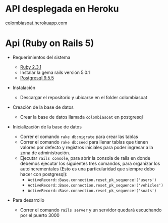 # API desplegada en Heroku
[colombiasoat.herokuapp.com](http://colombiasoat.herokuapp.com)

# Api (Ruby on Rails 5)


* Requerimientos del sistema
    * [Ruby 2.3.1](https://www.ruby-lang.org/en/)
    * Instalar la gema rails versión 5.0.1
    * [Postgresql 9.5.5](https://www.postgresql.org/)

* Instalación
    * Descargar el repositorio y ubicarse en el folder colombiasoat

* Creación de la base de datos
    * Crear la base de datos llamada `colombiasoat` en postgresql

* Inicialización de la base de datos
    * Correr el comando `rake db:migrate` para crear las tablas 
    * Correr el comando `rake db:seed` para llenar tablas que tienen valores por defecto y registros iniciales para poder ingresar a la zona de administración.
    * Ejecutar `rails console`, para abrir la consola de rails en donde debemos ejecutar los siguientes tres comandos, para organizar los autoincrementales (Esto es una particularidad que siempre debo hacer con postgresql):
       * `ActiveRecord::Base.connection.reset_pk_sequence!('users')`
       * `ActiveRecord::Base.connection.reset_pk_sequence!('vehicles')`
       * `ActiveRecord::Base.connection.reset_pk_sequence!('soats')`

* Para desarrollo
    * Correr el comando `rails server` y un servidor quedará escuchando por el puerto 3000
